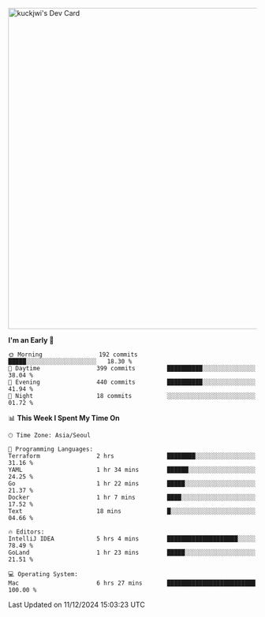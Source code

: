 <a href="https://app.daily.dev/kuckhwancho"><img src="https://api.daily.dev/devcards/v2/efef39c8028947428b3c0b486b9cd9b6.png?r=iz2&type=wide" width="652" alt="kuckjwi's Dev Card"/></a>

<!--START_SECTION:waka-->
**I'm an Early 🐤** 

```text
🌞 Morning                192 commits         █████░░░░░░░░░░░░░░░░░░░░   18.30 % 
🌆 Daytime                399 commits         ██████████░░░░░░░░░░░░░░░   38.04 % 
🌃 Evening                440 commits         ██████████░░░░░░░░░░░░░░░   41.94 % 
🌙 Night                  18 commits          ░░░░░░░░░░░░░░░░░░░░░░░░░   01.72 % 
```


📊 **This Week I Spent My Time On** 

```text
🕑︎ Time Zone: Asia/Seoul

💬 Programming Languages: 
Terraform                2 hrs               ████████░░░░░░░░░░░░░░░░░   31.16 % 
YAML                     1 hr 34 mins        ██████░░░░░░░░░░░░░░░░░░░   24.25 % 
Go                       1 hr 22 mins        █████░░░░░░░░░░░░░░░░░░░░   21.37 % 
Docker                   1 hr 7 mins         ████░░░░░░░░░░░░░░░░░░░░░   17.52 % 
Text                     18 mins             █░░░░░░░░░░░░░░░░░░░░░░░░   04.66 % 

🔥 Editors: 
IntelliJ IDEA            5 hrs 4 mins        ████████████████████░░░░░   78.49 % 
GoLand                   1 hr 23 mins        █████░░░░░░░░░░░░░░░░░░░░   21.51 % 

💻 Operating System: 
Mac                      6 hrs 27 mins       █████████████████████████   100.00 % 
```


 Last Updated on 11/12/2024 15:03:23 UTC
<!--END_SECTION:waka-->
